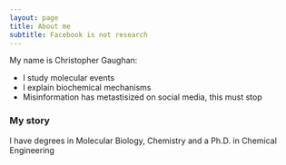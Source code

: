 ```yaml
---
layout: page
title: About me
subtitle: Facebook is not research
---
```


My name is Christopher Gaughan:

- I study molecular events
- I explain biochemical mechanisms
- Misinformation has metastisized on social media, this must stop



### My story

I have degrees in Molecular Biology, Chemistry and a Ph.D. in Chemical Engineering
